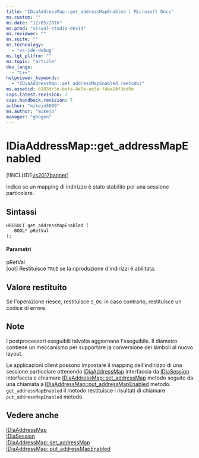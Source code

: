 ```yaml
---
title: "IDiaAddressMap::get_addressMapEnabled | Microsoft Docs"
ms.custom: ""
ms.date: "12/05/2016"
ms.prod: "visual-studio-dev14"
ms.reviewer: ""
ms.suite: ""
ms.technology: 
  - "vs-ide-debug"
ms.tgt_pltfrm: ""
ms.topic: "article"
dev_langs: 
  - "C++"
helpviewer_keywords: 
  - "IDiaAddressMap::get_addressMapEnabled (metodo)"
ms.assetid: 6183dc5e-befa-4e5a-ae5a-f4aa24f3ed9e
caps.latest.revision: 7
caps.handback.revision: 7
author: "mikejo5000"
ms.author: "mikejo"
manager: "ghogen"
---
```

# IDiaAddressMap::get_addressMapEnabled
[!INCLUDE[vs2017banner](../../code-quality/includes/vs2017banner.md)]

indica se un mapping di indirizzo è stato stabilito per una sessione particolare.  
  
## Sintassi  
  
```cpp#  
HRESULT get_addressMapEnabled (   
   BOOL* pRetVal  
);  
```  
  
#### Parametri  
 pRetVal  
 \[out\]  Restituisce `TRUE` se la riproduzione d'indirizzi è abilitata.  
  
## Valore restituito  
 Se l'operazione riesce, restituisce `S_OK`; in caso contrario, restituisce un codice di errore.  
  
## Note  
 I postprocessori eseguibili talvolta aggiornano l'eseguibile.  Il diametro contiene un meccanismo per supportare la conversione dei simboli al nuovo layout.  
  
 Le applicazioni client possono impostare il mapping dell'indirizzo di una sessione particolare ottenendo [IDiaAddressMap](../../debugger/debug-interface-access/idiaaddressmap.md) interfaccia da  [IDiaSession](../../debugger/debug-interface-access/idiasession.md) interfaccia e chiamare  [IDiaAddressMap::set\_addressMap](../../debugger/debug-interface-access/idiaaddressmap-set-addressmap.md) metodo seguito da una chiamata a  [IDiaAddressMap::put\_addressMapEnabled](../../debugger/debug-interface-access/idiaaddressmap-put-addressmapenabled.md) metodo.  `get_addressMapEnabled` il metodo restituisce i risultati di chiamare  `put_addressMapEnabled` metodo.  
  
## Vedere anche  
 [IDiaAddressMap](../../debugger/debug-interface-access/idiaaddressmap.md)   
 [IDiaSession](../../debugger/debug-interface-access/idiasession.md)   
 [IDiaAddressMap::set\_addressMap](../../debugger/debug-interface-access/idiaaddressmap-set-addressmap.md)   
 [IDiaAddressMap::put\_addressMapEnabled](../../debugger/debug-interface-access/idiaaddressmap-put-addressmapenabled.md)